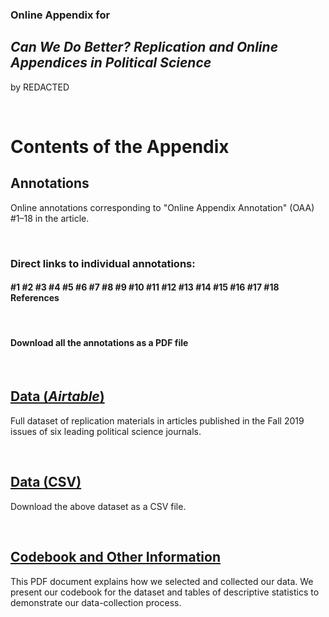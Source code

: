### Online Appendix for

## *Can We Do Better? Replication and Online Appendices in Political Science*

by REDACTED

&nbsp;  

# Contents of the Appendix


## Annotations

Online annotations corresponding to &quot;Online Appendix Annotation&quot; (OAA) #1–18 in the article.  

&nbsp;  

### Direct links to individual annotations:

#### #1  #2  #3  #4  #5  #6  #7  #8  #9  #10  #11  #12  #13  #14  #15  #16  #17  #18  References    

&nbsp;  

#### Download all the annotations as a PDF file

&nbsp;  

## [Data (*Airtable*)](https://airtable.com/shrDpVACifLN11Umw)

Full dataset of replication materials in articles published in the Fall 2019 issues of six leading political science journals.

&nbsp;  


## [Data (CSV)](https://github.com/for-anonymous-review/Appendices/blob/master/Appendices_Dataset.csv)

Download the above dataset as a CSV file.

&nbsp;  


## [Codebook and Other Information](https://github.com/for-anonymous-review/Appendices/blob/master/Codebook.pdf)

This PDF document explains how we selected and collected our data. We present our codebook for the dataset and tables of descriptive statistics to demonstrate our data-collection process.
